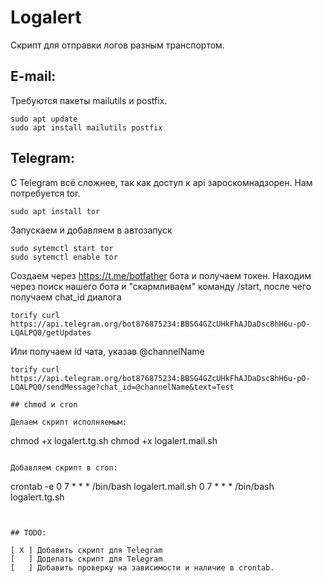 # Logalert

Скрипт для отправки логов разным транспортом.

## E-mail:
Требуются пакеты mailutils и postfix.
```
sudo apt update
sudo apt install mailutils postfix
```


## Telegram:
C Telegram всё сложнее, так как доступ к api зароскомнадзорен.
Нам потребуется tor.

```
sudo apt install tor
```
Запускаем и добавляем в автозапуск
```
sudo sytemctl start tor
sudo sytemctl enable tor
```

Создаем через https://t.me/botfather бота и получаем токен.
Находим через поиск нашего бота и "скармливаем" команду /start, после чего получаем chat_id диалога
```
torify curl https://api.telegram.org/bot876875234:BBSG4GZcUHkFhAJDaDsc8hH6u-pO-LQALPQ0/getUpdates
```
Или получаем id чата, указав @channelName
```
torify curl https://api.telegram.org/bot876875234:BBSG4GZcUHkFhAJDaDsc8hH6u-pO-LQALPQ0/sendMessage?chat_id=@channelName&text=Test

## chmod и cron

Делаем скрипт исполняемым:
```
chmod +x logalert.tg.sh
chmod +x logalert.mail.sh
```

Добавляем скрипт в cron:
```
crontab -e
0 7 * * * /bin/bash logalert.mail.sh
0 7 * * * /bin/bash logalert.tg.sh
```


## TODO:  

[ X ] Добавить скрипт для Telegram  
[   ] Доделать скрипт для Telegram  
[   ] Добавить проверку на зависимости и наличие в crontab.  
